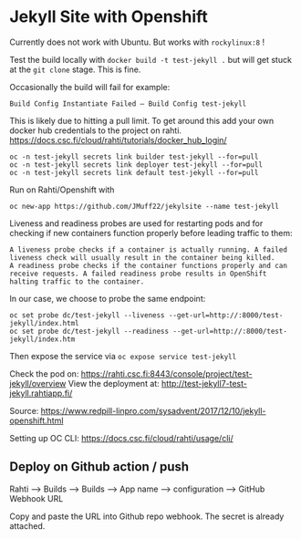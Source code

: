 # Jekyll Site with Openshift

Currently does not work with Ubuntu. But works with `rockylinux:8` !


Test the build locally with `docker build -t test-jekyll .` but will get stuck at the `git clone` stage. This is fine.

Occasionally the build will fail for example:

```
Build Config Instantiate Failed — Build Config test-jekyll
```

This is likely due to hitting a pull limit. To get around this add your own docker hub credentials to the project on rahti. https://docs.csc.fi/cloud/rahti/tutorials/docker_hub_login/


```
oc -n test-jekyll secrets link builder test-jekyll --for=pull
oc -n test-jekyll secrets link deployer test-jekyll --for=pull
oc -n test-jekyll secrets link default test-jekyll --for=pull
```


Run on Rahti/Openshift with 

```
oc new-app https://github.com/JMuff22/jekylsite --name test-jekyll
```

Liveness and readiness probes are used for restarting pods and for checking if new containers function properly before leading traffic to them:

    A liveness probe checks if a container is actually running. A failed liveness check will usually result in the container being killed.
    A readiness probe checks if the container functions properly and can receive requests. A failed readiness probe results in OpenShift halting traffic to the container.

In our case, we choose to probe the same endpoint:


```
oc set probe dc/test-jekyll --liveness --get-url=http://:8000/test-jekyll/index.html
oc set probe dc/test-jekyll --readiness --get-url=http://:8000/test-jekyll/index.htm
```

Then expose the service via `oc expose service test-jekyll`

Check the pod on: https://rahti.csc.fi:8443/console/project/test-jekyll/overview
View the deployment at: http://test-jekyll7-test-jekyll.rahtiapp.fi/

Source: https://www.redpill-linpro.com/sysadvent/2017/12/10/jekyll-openshift.html

Setting up OC CLI: https://docs.csc.fi/cloud/rahti/usage/cli/


## Deploy on Github action / push

Rahti --> Builds --> Builds --> App name --> configuration --> GitHub Webhook URL 

Copy and paste the URL into Github repo webhook. The secret is already attached. 
